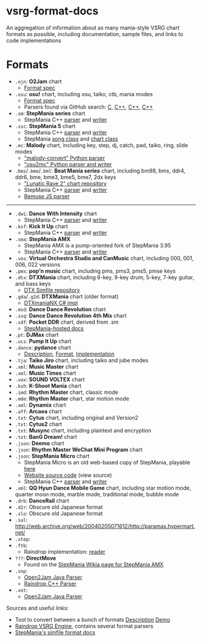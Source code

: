 # vsrg-format-docs
An aggregation of information about as many mania-style VSRG chart formats as possible, including documentation, sample files, and links to code implementations

# Formats
- `.ojn`: **O2Jam** chart
  - [Format spec](ojn-docs/format-spec.html)
- `.osu`: **osu!** chart, including osu, taiko, ctb, mania modes
  - [Format spec](https://github.com/ppy/osu-wiki/blob/master/wiki/osu!_File_Formats/Osu_(file_format)/en.md)
  - Parsers found via GitHub search: [C](https://github.com/Gegel85/osumap-parser), [C++](https://github.com/HaselLoyance/osu-parser), [C++](https://github.com/ShaddyDC/osu_reader), [C++](https://github.com/ergrelet/osu-parser)
- `.sm`: **StepMania series** chart
  - StepMania C++ [parser](https://github.com/stepmania/stepmania/blob/5dad6a1c9a1caba66ebc1aa0feab9bc920399455/src/NotesLoaderSM.cpp) and [writer](https://github.com/stepmania/stepmania/blob/5dad6a1c9a1caba66ebc1aa0feab9bc920399455/src/NotesWriterSM%60.cpp)
- `.ssc`: **StepMania 5** chart
  - StepMania C++ [parser](https://github.com/stepmania/stepmania/blob/5dad6a1c9a1caba66ebc1aa0feab9bc920399455/src/NotesLoaderSSC.cpp) and [writer](https://github.com/stepmania/stepmania/blob/5dad6a1c9a1caba66ebc1aa0feab9bc920399455/src/NotesWriterSSC.cpp)
  - StepMania [song class](https://github.com/stepmania/stepmania/blob/5_1-new/src/Song.h) and [chart class](https://github.com/stepmania/stepmania/blob/5_1-new/src/Steps.h)
- `.mc`: **Malody** chart, including key, step, dj, catch, pad, taiko, ring, slide modes
  - ["malody-convert" Python parser](https://github.com/kangalioo/malody-convert/blob/094f81168ef0b7bc4598db53931d3fe0b11031c4/chart.py#L159)
  - ["osu2mc" Python parser and writer](https://github.com/deraium/osu2mc/blob/master/mc.py)
- `.bms`/`.bme`/`.bml`: **Beat Mania series** chart, including bm98, bms, ddr4, ddr6, bme, bme3, bme5, bme7, 2dx keys
  - ["Lunatic Rave 2" chart repository](http://vsrg.pbworks.com/w/page/121853115/Lunatic%20Rave%202)
  - StepMania C++ [parser](https://github.com/stepmania/stepmania/blob/5dad6a1c9a1caba66ebc1aa0feab9bc920399455/src/NotesLoaderBMS.cpp) and [writer](https://github.com/stepmania/stepmania/blob/5dad6a1c9a1caba66ebc1aa0feab9bc920399455/src/NotesWriterBMS.cpp)
  - [Bemuse JS parser](https://github.com/bemusic/bemuse-notechart/tree/master/src)
---
- `.dwi`: **Dance With Intensity** chart
  - StepMania C++ [parser](https://github.com/stepmania/stepmania/blob/5dad6a1c9a1caba66ebc1aa0feab9bc920399455/src/NotesLoaderDWI.cpp) and [writer](https://github.com/stepmania/stepmania/blob/5dad6a1c9a1caba66ebc1aa0feab9bc920399455/src/NotesWriterDWI.cpp)
- `.ksf`: **Kick It Up** chart
  - StepMania C++ [parser](https://github.com/stepmania/stepmania/blob/5dad6a1c9a1caba66ebc1aa0feab9bc920399455/src/NotesLoaderKSF.cpp) and [writer](https://github.com/stepmania/stepmania/blob/5dad6a1c9a1caba66ebc1aa0feab9bc920399455/src/NotesWriterKSF.cpp)
- `.sma`: **StepMania AMX**
  - StepMania AMX is a pump-oriented fork of StepMania 3.95
  - StepMania C++ [parser](https://github.com/stepmania/stepmania/blob/5dad6a1c9a1caba66ebc1aa0feab9bc920399455/src/NotesLoaderSMA.cpp) and [writer](https://github.com/stepmania/stepmania/blob/5dad6a1c9a1caba66ebc1aa0feab9bc920399455/src/NotesWriterSMA.cpp)
- `.vos`: **Virtual Orchestra Studio and CanMusic** chart, including 000, 001, 006, 022 versions
- `.pms`: **pop'n music** chart, including pms, pms3, pms5, pmse keys
- `.dtx`: **DTXMania** chart, including 6-key, 9-key drum, 5-key, 7-key guitar, and bass keys
  - [DTX Simfile repository](http://files.pinoypercussionfreaks.com/)
- `.gda`/`.g2d`: **DTXMania** chart (older format)
  - [DTXmaniaNX C# impl](https://github.com/limyz/DTXmaniaNX/blob/master/DTXCreator/Code/00.App/CDTXInputOutput.cs)
- `.msd`: **Dance Dance Revolution** chart
- `.ssq`: **Dance Dance Revolution 4th Mix** chart
- `.sdf`: **Pocket DDR** chart, derived from .sm
  - [StepMania-hosted docs](https://github.com/stepmania/stepmania/tree/master/Docs/SimfileFormats/SDF)
- `.pt`: **DJMax** chart
- `.ucs`: **Pump It Up** chart
- `.dance`: **pydance** chart
  - [Description](https://github.com/stepmania/stepmania/blob/master/Docs/SimfileFormats/misc.txt), [Format](https://github.com/stepmania/stepmania/blob/master/Docs/SimfileFormats/dance-spec.txt), [Implementation](https://github.com/mbenkmann/pydance)
- `.tja`: **Taiko Jiro** chart, including taiko and jube modes
- `.xml`: **Music Master** chart
- `.xml`: **Music Times** chart
- `.vox`: **SOUND VOLTEX** chart
- `.ksh`: **K-Shoot Mania** chart
- `.imd`: **Rhythm Master** chart, classic mode
- `.mde`: **Rhythm Master** chart, star motion mode
- `.xml`: **Dynamix** chart
- `.aff`: **Arcaea** chart
- `.txt`: **Cytus** chart, including original and Version2
- `.txt`: **Cytus2** chart
- `.txt`: **Musync** chart, including plaintext and encryption
- `.txt`: **BanG Dream!** chart
- `.json`: **Deemo** chart
- `.json`: **Rhythm Master WeChat Mini Program** chart
- `.json`: **StepMania Micro** chart
  - StepMania Micro is an old web-based copy of StepMania, playable [here](https://web.archive.org/web/20150110063934/http://old.stepmania.com/wiki/StepMania_Micro)
  - [Website source code](https://web.archive.org/web/20150110120332if_/https://dl.dropboxusercontent.com/u/2963913/smjs-0.3/index.html) (view source)
  - StepMania C++ [parser](https://github.com/stepmania/stepmania/blob/5dad6a1c9a1caba66ebc1aa0feab9bc920399455/src/NotesLoaderJson.cpp) and [writer](https://github.com/stepmania/stepmania/blob/5dad6a1c9a1caba66ebc1aa0feab9bc920399455/src/NotesWriterJson.cpp)
- `.xml`: **QQ Hyun Dance Mobile Game** chart, including star motion mode, quarter moon mode, marble mode, traditional mode, bubble mode
- `.drb`: **DanceRail** chart
- `.d2r`: Obscure old Japanese format
- `.slo`: Obscure old Japanese format
- `.sul`: http://web.archive.org/web/20040205071612/http://paramax.hypermart.net/
- `.step`:
- `.ftb`:
  - Raindrop implementation: [reader](https://github.com/zardoru/raindrop/blob/662dd11f05994f6f36493575b04ecb64b04dcd7b/src/NoteLoaderFTB.cpp)
- `???`: **DirectMove**
  - Found on the [StepMania Wikia page for StepMania AMX](https://step-mania.fandom.com/wiki/StepMania_AMX)
- `.snp`: 
  - [Open2Jam Java Parser](https://github.com/open2jamorg/open2jam/blob/master/parsers/src/org/open2jam/parsers/SNPParser.java)
  - [Raindrop C++ Parser](https://github.com/zardoru/raindrop/blob/master/src/NoteLoaderOJN.cpp)
- `.xnt`:
  - [Open2Jam Java Parser](https://github.com/open2jamorg/open2jam/blob/master/parsers/src/org/open2jam/parsers/XNTChart.java)

Sources and useful links:

- Tool to convert between a bunch of formats [Description](https://lrfasd.github.io/rmstZ/) [Demo](https://lrfasd.github.io/rmstZ/rmstZ_20200403.html)
- [Raindrop VSRG Engine](https://github.com/zardoru/raindrop/tree/master/src), contains several format parsers
- [StepMania's simfile format docs](https://github.com/stepmania/stepmania/tree/master/Docs/SimfileFormats)
